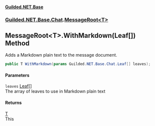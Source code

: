 
#### [Guilded.NET.Base](index 'index')
### [Guilded.NET.Base.Chat](index#Guilded_NET_Base_Chat 'Guilded.NET.Base.Chat').[MessageRoot&lt;T&gt;](MessageRoot_T_ 'Guilded.NET.Base.Chat.MessageRoot&lt;T&gt;')
## MessageRoot&lt;T&gt;.WithMarkdown(Leaf[]) Method
Adds a Markdown plain text to the message document.  
```csharp
public T WithMarkdown(params Guilded.NET.Base.Chat.Leaf[] leaves);
```

#### Parameters
<a name='Guilded_NET_Base_Chat_MessageRoot_T__WithMarkdown(Guilded_NET_Base_Chat_Leaf__)_leaves'></a>
`leaves` [Leaf](Leaf 'Guilded.NET.Base.Chat.Leaf')[[]](https://docs.microsoft.com/en-us/dotnet/api/System.Array 'System.Array')  
The array of leaves to use in Markdown plain text
  

#### Returns
[T](MessageRoot_T_#Guilded_NET_Base_Chat_MessageRoot_T__T 'Guilded.NET.Base.Chat.MessageRoot&lt;T&gt;.T')  
This
